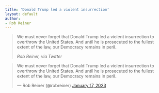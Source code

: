 ```yaml
---
title: 'Donald Trump led a violent insurrection'
layout: default
author:
- Rob Reiner
---
```


> We must never forget that Donald Trump led a violent insurrection to overthrow the United States. And until he is prosecuted to the fullest extent of the law, our Democracy remains in peril.
>
> <cite>Rob Reiner, via Twitter</cite>

<blockquote class="twitter-tweet"><p lang="en" dir="ltr">We must never forget that Donald Trump led a violent insurrection to overthrow the United States. And until he is prosecuted to the fullest extent of the law, our Democracy remains in peril.</p>&mdash; Rob Reiner (@robreiner) <a href="https://twitter.com/robreiner/status/1615469064121634818?ref_src=twsrc%5Etfw">January 17, 2023</a></blockquote> <script async src="https://platform.twitter.com/widgets.js" charset="utf-8"></script>
